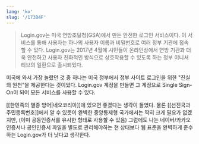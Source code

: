 ```yaml
---
lang: 'ko'
slug: '/173B4F'
---
```


> Login.gov는 미국 연방조달청(GSA)에서 만든 안전한 로그인 서비스이다. 이 서비스를 통해 사용자는 하나의 사용자 이름과 비밀번호로 여러 정부 기관에 접속할 수 있다. Login.gov는 2017년 4월에 시민들이 온라인상에서 연방 기관과 더욱 안전하고 사용자 친화적인 방식으로 상호작용할 수 있도록 하는 정부 이니셔티브의 일환으로 출시되었다.

미국에 와서 가장 놀랐던 것 중 하나는 미국 정부에서 정부 사이트 로그인을 위한 "진실의 원천"을 제공한다는 것이었다. Login.gov 계정을 만들면 그 계정으로 Single Sign-On이 되어 모든 서비스를 사용할 수 있다.

[[한민족의 멸종 방어|네오코리아]]에 있으면 좋겠다는 생각이 들었다.
물론 [[선진국과 주민등록번호]]에서 알 수 있듯이 완벽한 중앙통제형 국가에서는 딱히 크게 필요가 없겠지만,
(이미 공동인증서를 유사한 형태로 사용할 수 있음)
그럼에도 나는 네이버/카카오 인증서나 공인인증서 파일을 별도로 관리해야하는 현 상태보다
웹 표준을 완벽하게 준수하는 Login.gov가 더 낫다고 생각한다.
